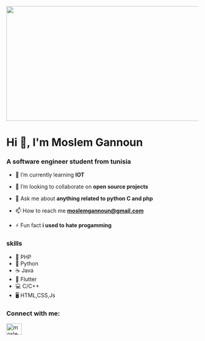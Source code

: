 
<p align="center">
  <img width="1000" height="300" src="https://user-images.githubusercontent.com/59932913/169649891-30f2145e-d60e-40fb-beb7-b5fdcb00bd98.gif">
</p>


# Hi 👋, I'm Moslem Gannoun
### A software engineer student from tunisia

- 🌱 I’m currently learning **IOT**

- 👯 I’m looking to collaborate on **open source projects**

- 💬 Ask me about **anything related to python C and php**

- 📫 How to reach me **moslemgannoun@gmail.com**

- ⚡ Fun fact **i used to hate progamming**


### skills
- 🐘 PHP
- 🐍 Python
- ☕ Java
- 📱 Flutter
- 💻 C/C++
- 🖥️ HTML,CSS,Js

<h3 align="left">Connect with me:</h3>
<p align="left">
<a href="https://www.facebook.com/moslem.gannoun/" target="blank"><img align="center" src="https://raw.githubusercontent.com/rahuldkjain/github-profile-readme-generator/master/src/images/icons/Social/facebook.svg" alt="moslem gannoun" height="30" width="40" /></a>
</p>
